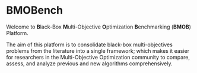 # BMOBench
Welcome to **B**lack-Box **M**ulti-Objective **O**ptimization **B**enchmarking (**BMOB**) Platform.

The aim of this platform is to consolidate black-box multi-objectives problems from the literature into a single framework; which makes it easier for researchers in the Multi-Objective Optimization community to compare, assess, and analyze previous and new algorithms comprehensively.
